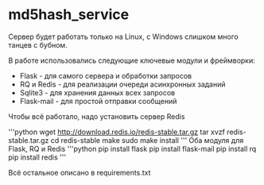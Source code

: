 # md5hash_service

Сервер будет работать только на Linux, с Windows слишком много танцев с бубном.

В работе использовались следующие ключевые модули и фреймворки:
* Flask - для самого сервера и обработки запросов
* RQ и Redis - для реализации очереди асинхронных заданий
* Sqlite3 - для хранения данных всех запросов 
* Flask-mail - для простой отправки сообщений

Чтобы всё работало, надо установить сервер Redis

'''python
wget http://download.redis.io/redis-stable.tar.gz
tar xvzf redis-stable.tar.gz
cd redis-stable
make
sudo make install
'''
Оба модуля для Flask, RQ и Redis
'''python
pip install flask
pip install flask-mail
pip install rq
pip install redis
'''

Всё остальное описано в requirements.txt


